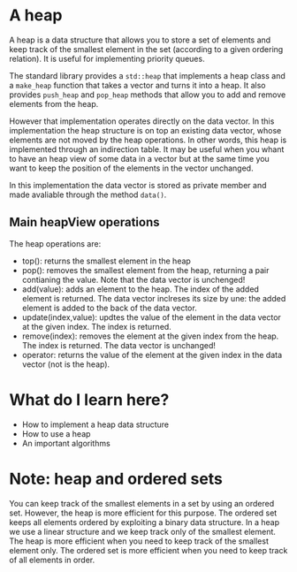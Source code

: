 # A heap #

A heap is a data structure that allows you to store a set of elements and keep track of the smallest element in the set (according to a given ordering relation). It is useful for implementing priority queues.

The standard library provides a `std::heap`  that implements a heap class and a `make_heap` function that takes a vector and turns it into a heap. It also provides `push_heap` and `pop_heap` methods that allow you to add and remove elements from the heap.

However that implementation operates directly on the data vector.  In this implementation the heap structure is on top an existing data vector, whose elements are not moved by the heap operations. In other words, this heap is implemented through an indirection table. It may be useful when you whant to have an heap view of some data in a vector but at the same time you want to keep the position of the elements in the vector unchanged.

In this implementation the data vector is stored as private member and made avaliable through the method `data()`.

## Main heapView operations ##
The heap operations are:
- top(): returns the smallest element in the heap
- pop(): removes the smallest element from the heap, returning a pair contianing the value. Note that the data vector is unchenged!
- add(value): adds an element to the heap. The index of the added element is returned. The data vector inclreses its size by une: the added element is added to the back of the data vector.
- update(index,value): updtes the value of the element in the data vector at the given index. The index is returned.
- remove(index): removes the element at the given index from the heap. The index is returned. The data vector is unchanged!
- operator[](index): returns the value of the element at the given index in the data vector (not is the heap).

# What do I learn here? #
- How to implement a heap data structure
- How to use a heap 
- An important algorithms

# Note: heap and ordered sets #
You can keep track of the smallest elements in a set by using an ordered set. However, the heap is more efficient for this purpose. The ordered set keeps all elements ordered by exploiting a binary data structure. In a heap we use a linear structure and we keep track only of the smallest element. The heap is more efficient when you need to keep track of the smallest element only. The ordered set is more efficient when you need to keep track of all elements in order.

